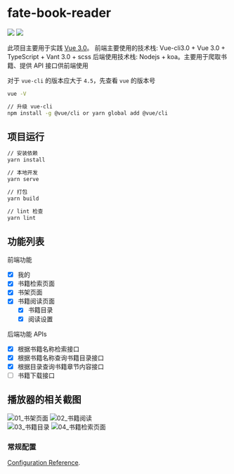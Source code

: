 # fate-book-reader

![](https://img.shields.io/badge/script-vue-brightgreen)
![](https://img.shields.io/badge/script-typescript-brightgreen)

此项目主要用于实践 [Vue 3.0](https://v3.cn.vuejs.org/guide/migration/introduction.html)。
前端主要使用的技术栈: Vue-cli3.0 + Vue 3.0 + TypeScript + Vant 3.0 + scss
后端使用技术栈: Nodejs + koa。主要用于爬取书籍、提供 API 接口供前端使用

对于 `vue-cli` 的版本应大于 `4.5`，先查看 `vue` 的版本号

```bash
vue -V

// 升级 vue-cli
npm install -g @vue/cli or yarn global add @vue/cli
```

## 项目运行

```bash
// 安装依赖
yarn install

// 本地开发
yarn serve

// 打包
yarn build

// lint 检查
yarn lint
```

## 功能列表

前端功能

- [x] 我的
- [x] 书籍检索页面
- [x] 书架页面
- [x] 书籍阅读页面
  - [x] 书籍目录
  - [x] 阅读设置

后端功能 APIs

- [x] 根据书籍名称检索接口
- [x] 根据书籍名称查询书籍目录接口
- [x] 根据目录查询书籍章节内容接口
- [ ] 书籍下载接口

## 播放器的相关截图

![01_书架页面](https://github.com/FateZeros/fate-book-reader/blob/master/example/1.png)
![02_书籍阅读](https://github.com/FateZeros/fate-book-reader/blob/master/example/2.png) </br>
![03_书籍目录](https://github.com/FateZeros/fate-book-reader/blob/master/example/3.png)
![04_书籍检索页面](https://github.com/FateZeros/fate-book-reader/blob/master/example/4.png) </br>

### 常规配置

[Configuration Reference](https://cli.vuejs.org/config/).

